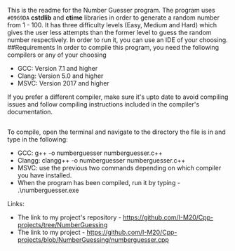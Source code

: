 This is the readme for the Number Guesser program.
The program uses `#0969DA` **cstdlib** and **ctime** libraries in order to generate a random number from 1 - 100.
It has three difficulty levels (Easy, Medium and Hard) which gives the user less attempts than the former level to guess the random number respectively.
In order to run it, you can use an IDE of your choosing.
##Requirements
In order to compile this program, you need the following compilers or any of your choosing
- GCC: Version 7.1 and higher
- Clang: Version 5.0 and higher
- MSVC: Version 2017 and higher
  
If you prefer a different compiler, make sure it's upto date to avoid compiling issues and follow compiling instructions included in the compiler's documentation.
##
To compile, open the terminal and navigate to the directory the file is in and type in the following:
- GCC: g++ -o numberguesser numberguesser.c++
- Clangg: clangg++ -o numberguesser numberguesser.c++
- MSVC: use the previous two commands depending on which compiler you have installed.
- When the program has been compiled, run it by typing - .\\numberguesser.exe  

Links:
- The link to my project's repository - https://github.com/I-M20/Cpp-projects/tree/NumberGuessing
- The link to my project - https://github.com/I-M20/Cpp-projects/blob/NumberGuessing/numberguesser.cpp
